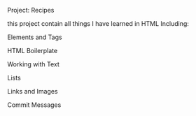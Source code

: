 Project: Recipes

this project contain all things I have learned in HTML Including:


Elements and Tags

HTML Boilerplate

Working with Text

Lists

Links and Images

Commit Messages
